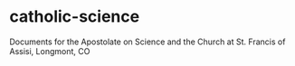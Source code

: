 
catholic-science
================

Documents for the Apostolate on Science and the Church at St. Francis of Assisi, Longmont, CO

